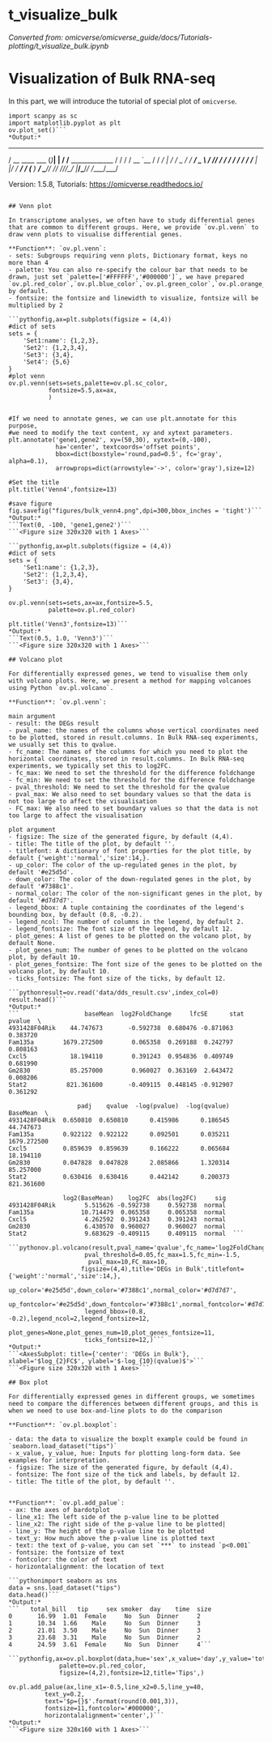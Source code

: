 # t_visualize_bulk
*Converted from: omicverse/omicverse_guide/docs/Tutorials-plotting/t_visualize_bulk.ipynb*

# Visualization of Bulk RNA-seq

In this part, we will introduce the tutorial of special plot of `omicverse`.

```pythonimport omicverse as ov
import scanpy as sc
import matplotlib.pyplot as plt
ov.plot_set()```
*Output:*
```
   ____            _     _    __                  
  / __ \____ ___  (_)___| |  / /__  _____________ 
 / / / / __ `__ \/ / ___/ | / / _ \/ ___/ ___/ _ \ 
/ /_/ / / / / / / / /__ | |/ /  __/ /  (__  )  __/ 
\____/_/ /_/ /_/_/\___/ |___/\___/_/  /____/\___/                                              

Version: 1.5.8, Tutorials: https://omicverse.readthedocs.io/
```

## Venn plot

In transcriptome analyses, we often have to study differential genes that are common to different groups. Here, we provide `ov.pl.venn` to draw venn plots to visualise differential genes.

**Function**: `ov.pl.venn`: 
- sets: Subgroups requiring venn plots, Dictionary format, keys no more than 4
- palette: You can also re-specify the colour bar that needs to be drawn, just set `palette=['#FFFFFF','#000000']`, we have prepared `ov.pl.red_color`,`ov.pl.blue_color`,`ov.pl.green_color`,`ov.pl.orange_color`, by default.
- fontsize: the fontsize and linewidth to visualize, fontsize will be multiplied by 2

```pythonfig,ax=plt.subplots(figsize = (4,4))
#dict of sets
sets = {
    'Set1:name': {1,2,3},
    'Set2': {1,2,3,4},
    'Set3': {3,4},
    'Set4': {5,6}
}
#plot venn   
ov.pl.venn(sets=sets,palette=ov.pl.sc_color,
           fontsize=5.5,ax=ax,
           )


#If we need to annotate genes, we can use plt.annotate for this purpose, 
#we need to modify the text content, xy and xytext parameters.
plt.annotate('gene1,gene2', xy=(50,30), xytext=(0,-100),
             ha='center', textcoords='offset points', 
             bbox=dict(boxstyle='round,pad=0.5', fc='gray', alpha=0.1),
             arrowprops=dict(arrowstyle='->', color='gray'),size=12)

#Set the title
plt.title('Venn4',fontsize=13)

#save figure
fig.savefig("figures/bulk_venn4.png",dpi=300,bbox_inches = 'tight')```
*Output:*
```Text(0, -100, 'gene1,gene2')```
```<Figure size 320x320 with 1 Axes>```

```pythonfig,ax=plt.subplots(figsize = (4,4))
#dict of sets
sets = {
    'Set1:name': {1,2,3},
    'Set2': {1,2,3,4},
    'Set3': {3,4},
}
    
ov.pl.venn(sets=sets,ax=ax,fontsize=5.5,
           palette=ov.pl.red_color)

plt.title('Venn3',fontsize=13)```
*Output:*
```Text(0.5, 1.0, 'Venn3')```
```<Figure size 320x320 with 1 Axes>```

## Volcano plot

For differentially expressed genes, we tend to visualise them only with volcano plots. Here, we present a method for mapping volcanoes using Python `ov.pl.volcano`.

**Function**: `ov.pl.venn`: 

main argument
- result: the DEGs result
- pval_name: the names of the columns whose vertical coordinates need to be plotted, stored in result.columns. In Bulk RNA-seq experiments, we usually set this to qvalue.
- fc_name: The names of the columns for which you need to plot the horizontal coordinates, stored in result.columns. In Bulk RNA-seq experiments, we typically set this to log2FC.
- fc_max: We need to set the threshold for the difference foldchange
- fc_min: We need to set the threshold for the difference foldchange
- pval_threshold: We need to set the threshold for the qvalue
- pval_max: We also need to set boundary values so that the data is not too large to affect the visualisation
- FC_max: We also need to set boundary values so that the data is not too large to affect the visualisation

plot argument
- figsize: The size of the generated figure, by default (4,4).
- title: The title of the plot, by default ''.
- titlefont: A dictionary of font properties for the plot title, by default {'weight':'normal','size':14,}.
- up_color: The color of the up-regulated genes in the plot, by default '#e25d5d'.
- down_color: The color of the down-regulated genes in the plot, by default '#7388c1'.
- normal_color: The color of the non-significant genes in the plot, by default '#d7d7d7'.
- legend_bbox: A tuple containing the coordinates of the legend's bounding box, by default (0.8, -0.2).
- legend_ncol: The number of columns in the legend, by default 2.
- legend_fontsize: The font size of the legend, by default 12.
- plot_genes: A list of genes to be plotted on the volcano plot, by default None.
- plot_genes_num: The number of genes to be plotted on the volcano plot, by default 10.
- plot_genes_fontsize: The font size of the genes to be plotted on the volcano plot, by default 10.
- ticks_fontsize: The font size of the ticks, by default 12.

```pythonresult=ov.read('data/dds_result.csv',index_col=0)
result.head()```
*Output:*
```                  baseMean  log2FoldChange     lfcSE      stat    pvalue  \
4931428F04Rik    44.747673       -0.592738  0.680476 -0.871063  0.383720   
Fam135a        1679.272500        0.065358  0.269188  0.242797  0.808163   
Cxcl5            18.194110        0.391243  0.954836  0.409749  0.681990   
Gm2830           85.257000        0.960027  0.363169  2.643472  0.008206   
Stat2           821.361600       -0.409115  0.448145 -0.912907  0.361292   

                   padj    qvalue  -log(pvalue)  -log(qvalue)     BaseMean  \
4931428F04Rik  0.650810  0.650810      0.415986      0.186545    44.747673   
Fam135a        0.922122  0.922122      0.092501      0.035211  1679.272500   
Cxcl5          0.859639  0.859639      0.166222      0.065684    18.194110   
Gm2830         0.047828  0.047828      2.085866      1.320314    85.257000   
Stat2          0.630416  0.630416      0.442142      0.200373   821.361600   

               log2(BaseMean)    log2FC  abs(log2FC)     sig  
4931428F04Rik        5.515626 -0.592738     0.592738  normal  
Fam135a             10.714479  0.065358     0.065358  normal  
Cxcl5                4.262592  0.391243     0.391243  normal  
Gm2830               6.430570  0.960027     0.960027  normal  
Stat2                9.683629 -0.409115     0.409115  normal  ```

```pythonov.pl.volcano(result,pval_name='qvalue',fc_name='log2FoldChange',
                     pval_threshold=0.05,fc_max=1.5,fc_min=-1.5,
                      pval_max=10,FC_max=10,
                    figsize=(4,4),title='DEGs in Bulk',titlefont={'weight':'normal','size':14,},
                     up_color='#e25d5d',down_color='#7388c1',normal_color='#d7d7d7',
                     up_fontcolor='#e25d5d',down_fontcolor='#7388c1',normal_fontcolor='#d7d7d7',
                     legend_bbox=(0.8, -0.2),legend_ncol=2,legend_fontsize=12,
                     plot_genes=None,plot_genes_num=10,plot_genes_fontsize=11,
                     ticks_fontsize=12,)```
*Output:*
```<AxesSubplot: title={'center': 'DEGs in Bulk'}, xlabel='$log_{2}FC$', ylabel='$-log_{10}(qvalue)$'>```
```<Figure size 320x320 with 1 Axes>```

## Box plot

For differentially expressed genes in different groups, we sometimes need to compare the differences between different groups, and this is when we need to use box-and-line plots to do the comparison

**Function**: `ov.pl.boxplot`: 

- data: the data to visualize the boxplt example could be found in `seaborn.load_dataset("tips")`
- x_value, y_value, hue: Inputs for plotting long-form data. See examples for interpretation.
- figsize: The size of the generated figure, by default (4,4).
- fontsize: The font size of the tick and labels, by default 12.
- title: The title of the plot, by default ''.


**Function**: `ov.pl.add_palue`: 
- ax: the axes of bardotplot
- line_x1: The left side of the p-value line to be plotted
- line_x2: The right side of the p-value line to be plotted|
- line_y: The height of the p-value line to be plotted
- text_y: How much above the p-value line is plotted text
- text: the text of p-value, you can set `***` to instead `p<0.001`
- fontsize: the fontsize of text
- fontcolor: the color of text
- horizontalalignment: the location of text

```pythonimport seaborn as sns
data = sns.load_dataset("tips")
data.head()```
*Output:*
```   total_bill   tip     sex smoker  day    time  size
0       16.99  1.01  Female     No  Sun  Dinner     2
1       10.34  1.66    Male     No  Sun  Dinner     3
2       21.01  3.50    Male     No  Sun  Dinner     3
3       23.68  3.31    Male     No  Sun  Dinner     2
4       24.59  3.61  Female     No  Sun  Dinner     4```

```pythonfig,ax=ov.pl.boxplot(data,hue='sex',x_value='day',y_value='total_bill',
              palette=ov.pl.red_color,
              figsize=(4,2),fontsize=12,title='Tips',)

ov.pl.add_palue(ax,line_x1=-0.5,line_x2=0.5,line_y=40,
          text_y=0.2,
          text='$p={}$'.format(round(0.001,3)),
          fontsize=11,fontcolor='#000000',
          horizontalalignment='center',)```
*Output:*
```<Figure size 320x160 with 1 Axes>```

